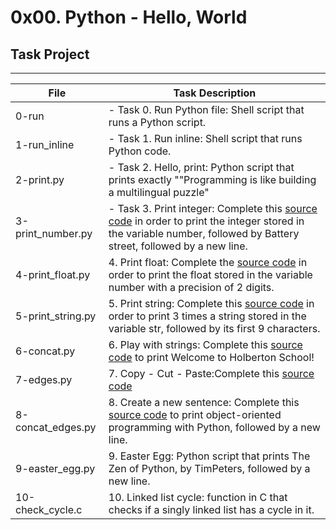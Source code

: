 # 0x00. Python - Hello, World

## Task Project
---
File|Task Description
---|---
0-run | - Task 0. Run Python file: Shell script that runs a Python script.
1-run_inline | - Task 1. Run inline: Shell script that runs Python code.
2-print.py | - Task 2. Hello, print: Python script that prints exactly "\"Programming is like building a multilingual puzzle"
3-print_number.py | - Task 3. Print integer: Complete this [source code](https://github.com/holbertonschool/0x00.py/blob/master/3-print_number.py) in order to print the integer stored in the variable number, followed by Battery street, followed by a new line.
4-print_float.py | 4. Print float: Complete the [source code](https://github.com/holbertonschool/0x00.py/blob/master/4-print_float.py) in order to print the float stored in the variable number with a precision of 2 digits.
5-print_string.py | 5. Print string: Complete this [source code](https://github.com/holbertonschool/0x00.py/blob/master/5-print_string.py) in order to print 3 times a string stored in the variable str, followed by its first 9 characters.
6-concat.py | 6. Play with strings: Complete this [source code](https://github.com/holbertonschool/0x00.py/blob/master/6-concat.py) to print Welcome to Holberton School!
7-edges.py | 7. Copy - Cut - Paste:Complete this [source code](https://github.com/holbertonschool/0x00.py/blob/master/7-edges.py)
8-concat_edges.py | 8. Create a new sentence: Complete this [source code](https://github.com/holbertonschool/0x00.py/blob/master/8-concat_edges.py) to print object-oriented programming with Python, followed by a new line.
9-easter_egg.py | 9. Easter Egg: Python script that prints The Zen of Python, by TimPeters, followed by a new line.
10-check_cycle.c | 10. Linked list cycle: function in C that checks if a singly linked list has a cycle in it.